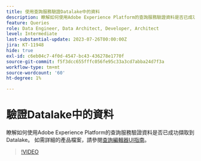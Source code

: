 ```yaml
---
title: 使用查詢服務驗證Datalake中的資料
description: 瞭解如何使用Adobe Experience Platform的查詢服務驗證資料是否已成功擷取到Datalake。
feature: Queries
role: Data Engineer, Data Architect, Developer, Architect
level: Intermediate
last-substantial-update: 2023-07-26T00:00:00Z
jira: KT-11948
hide: true
exl-id: c6eb04c7-4f0d-4547-bc43-436278e1770f
source-git-commit: f5f3dcc655fffc056fe95c33a3cd7abba24d7f3a
workflow-type: tm+mt
source-wordcount: '60'
ht-degree: 1%

---
```


# 驗證Datalake中的資料

瞭解如何使用Adobe Experience Platform的查詢服務驗證資料是否已成功擷取到Datalake。 如需詳細的產品檔案，請參閱[查詢編輯器UI指南](https://experienceleague.adobe.com/docs/experience-platform/query/home.html?lang=zh-Hant)。

>[!VIDEO](https://video.tv.adobe.com/v/3416130?learn=on&enablevpops)
